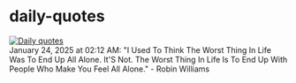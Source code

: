 # daily-quotes
[![Daily quotes](https://github.com/ceepu8/daily-quotes/actions/workflows/daily-quote.yml/badge.svg)](https://github.com/ceepu8/daily-quotes/actions/workflows/daily-quote.yml)<br/>
January 24, 2025 at 02:12 AM: "I Used To Think The Worst Thing In Life Was To End Up All Alone. It'S Not. The Worst Thing In Life Is To End Up With People Who Make You Feel All Alone." - Robin Williams

